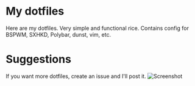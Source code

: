 # My dotfiles
Here are my dotfiles. Very simple and functional rice.
Contains config for BSPWM, SXHKD, Polybar, dunst, vim, etc.

# Suggestions
If you want more dotfiles, create an issue and I'll post it.
![Screenshot](https://github.com/TechGuyOnTGB/dotfiles/blob/master/Downloads/dotfile.png)
